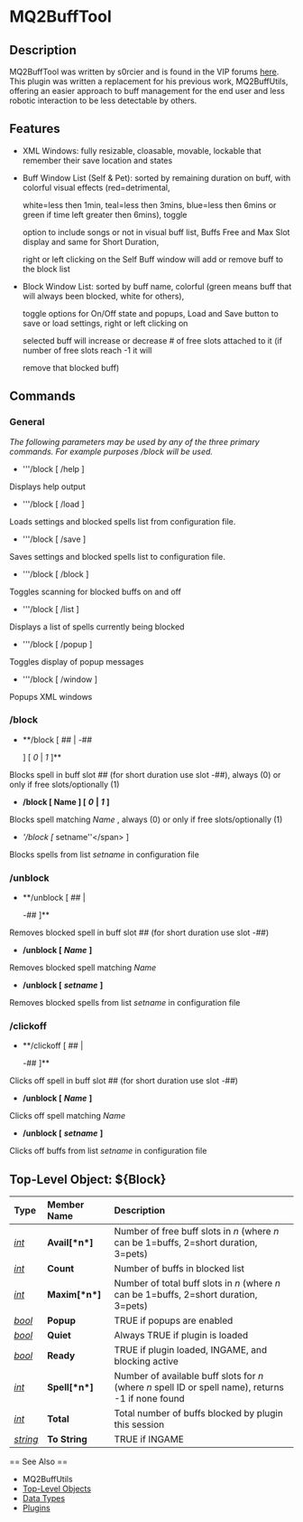 # MQ2BuffTool

## Description

MQ2BuffTool was written by s0rcier and is found in the VIP forums [here](https://macroquest2.com/phpBB3/viewtopic.php?t=11890). This plugin was written a replacement for his previous work, MQ2BuffUtils, offering an easier approach to buff management for the end user and less robotic interaction to be less detectable by others.

## Features

* XML Windows: fully resizable, cloasable, movable, lockable that remember their save location and states
* Buff Window List \(Self & Pet\): sorted by remaining duration on buff, with colorful visual effects \(red=detrimental,

  white=less then 1min, teal=less then 3mins, blue=less then 6mins or green if time left greater then 6mins\), toggle

  option to include songs or not in visual buff list, Buffs Free and Max Slot display and same for Short Duration,

  right or left clicking on the Self Buff window will add or remove buff to the block list

* Block Window List: sorted by buff name, colorful \(green means buff that will always been blocked, white for others\),

  toggle options for On/Off state and popups, Load and Save button to save or load settings, right or left clicking on

  selected buff will increase or decrease \# of free slots attached to it \(if number of free slots reach -1 it will

  remove that blocked buff\)

## Commands

### General

_The following parameters may be used by any of the three primary commands. For example purposes /block will be used._

* '''/block \[ /help \]

Displays help output

* '''/block \[ /load \]

Loads settings and blocked spells list from configuration file.

* '''/block \[ /save \]

Saves settings and blocked spells list to configuration file.

* '''/block \[ /block \]

Toggles scanning for blocked buffs on and off

* '''/block \[ /list \]

Displays a list of spells currently being blocked

* '''/block \[ /popup \]

Toggles display of popup messages

* '''/block \[ /window \]

Popups XML windows

### /block

* \*\*/block \[ \#\# \| -\#\#

  \] \[ _0_ \| _1_ \]\*\*

Blocks spell in buff slot \#\# \(for short duration use slot -\#\#\), always \(0\) or only if free slots/optionally \(1\)

* **/block \[ Name \] \[** _**0**_ **\|** _**1**_ **\]**

Blocks spell matching _Name_ , always \(0\) or only if free slots/optionally \(1\)

* _'/block \[_ setname''&lt;/span&gt; \]

Blocks spells from list _setname_ in configuration file

### /unblock

* \*\*/unblock \[ \#\# \|

  -\#\# \]\*\*

Removes blocked spell in buff slot \#\# \(for short duration use slot -\#\#\)

* **/unblock \[** _**Name**_ **\]**

Removes blocked spell matching _Name_

* **/unblock \[** _**setname**_ **\]**

Removes blocked spells from list _setname_ in configuration file

### /clickoff

* \*\*/clickoff \[ \#\# \|

  -\#\# \]\*\*

Clicks off spell in buff slot \#\# \(for short duration use slot -\#\#\)

* **/unblock \[** _**Name**_ **\]**

Clicks off spell matching _Name_

* **/unblock \[** _**setname**_ **\]**

Clicks off buffs from list _setname_ in configuration file

## Top-Level Object: ${Block}

| **Type** | **Member Name** | **Description** |
| :--- | :--- | :--- |
| [_int_](../../data-types-and-top-level-objects/data-types/datatype-int.md) | **Avail\[\***n**\*\]** | Number of free buff slots in _n_ \(where _n_ can be 1=buffs, 2=short duration, 3=pets\) |
| [_int_](../../data-types-and-top-level-objects/data-types/datatype-int.md) | **Count** | Number of buffs in blocked list |
| [_int_](../../data-types-and-top-level-objects/data-types/datatype-int.md) | **Maxim\[\***n**\*\]** | Number of total buff slots in _n_ \(where _n_ can be 1=buffs, 2=short duration, 3=pets\) |
| [_bool_](../../data-types-and-top-level-objects/data-types/datatype-bool.md) | **Popup** | TRUE if popups are enabled |
| [_bool_](../../data-types-and-top-level-objects/data-types/datatype-bool.md) | **Quiet** | Always TRUE if plugin is loaded |
| [_bool_](../../data-types-and-top-level-objects/data-types/datatype-bool.md) | **Ready** | TRUE if plugin loaded, INGAME, and blocking active |
| [_int_](../../data-types-and-top-level-objects/data-types/datatype-int.md) | **Spell\[\***n**\*\]** | Number of available buff slots for _n_ \(where _n_ spell ID or spell name\), returns -1 if none found |
| [_int_](../../data-types-and-top-level-objects/data-types/datatype-int.md) | **Total** | Total number of buffs blocked by plugin this session |
| [_string_](../../data-types-and-top-level-objects/data-types/datatype-string.md) | **To String** | TRUE if INGAME |

== See Also ==

* MQ2BuffUtils
* [Top-Level Objects](../../data-types-and-top-level-objects/top-level-objects/)
* [Data Types](../../data-types-and-top-level-objects/data-types/)
* [Plugins](../../documentation/macroquest2-plugins.md)

